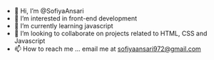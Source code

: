 - 👋 Hi, I’m @SofiyaAnsari
- 👀 I’m interested in front-end development
- 🌱 I’m currently learning javascript
- 💞️ I’m looking to collaborate on projects related to HTML, CSS and Javascript
- 📫 How to reach me ... email me at sofiyaansari972@gmail.com

<!---
SofiyaAnsari/SofiyaAnsari is a ✨ special ✨ repository because its `README.md` (this file) appears on your GitHub profile.
You can click the Preview link to take a look at your changes.
--->
